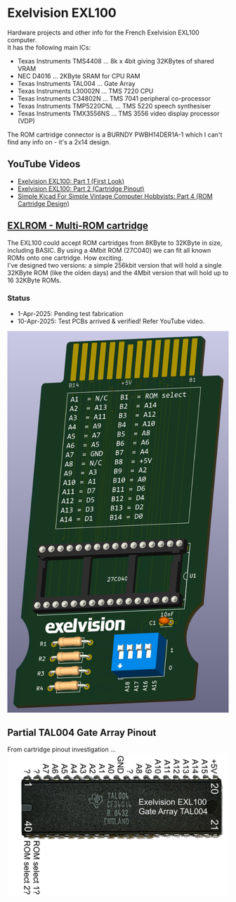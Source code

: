 # Exelvision EXL100
Hardware projects and other info for the French Exelvision EXL100 computer.<br>
It has the following main ICs:
- Texas Instruments TMS4408 ... 8k x 4bit giving 32KBytes of shared VRAM
- NEC D4016 ... 2KByte SRAM for CPU RAM
- Texas Instruments TAL004 ... Gate Array
- Texas Instruments L30002N ... TMS 7220 CPU
- Texas Instruments C34802N ... TMS 7041 peripheral co-processor
- Texas Instruments TMP5220CNL ... TMS 5220 speech synthesiser
- Texas Instruments TMX3556NS ... TMS 3556 video display processor (VDP)

The ROM cartridge connector is a BURNDY PWBH14DER1A-1 which I can't find any info on - it's a 2x14 design.<br>

## YouTube Videos
- [Exelvision EXL100: Part 1 (First Look)](https://youtu.be/5-ew3FQ9LnI)
- [Exelvision EXL100: Part 2 (Cartridge Pinout)](https://youtu.be/ktFMq2L3tBw)
- [Simple Kicad For Simple Vintage Computer Hobbyists: Part 4 (ROM Cartridge Design)](https://youtu.be/4mT13-wXdjI)

## [EXLROM - Multi-ROM cartridge](/EXLROM/)
The EXL100 could accept ROM cartridges from 8KByte to 32KByte in size, including BASIC.  By using a 4Mbit ROM (27C040) we can fit all known ROMs onto one cartridge.  How exciting.<br>
I've designed two versions: a simple 256kbit version that will hold a single 32KByte ROM (like the olden days) and the 4Mbit version that will hold up to 16 32KByte ROMs.<br>
### Status
- 1-Apr-2025:  Pending test fabrication 
- 10-Apr-2025: Test PCBs arrived & verified! Refer YouTube video.

![3D image of EXLROM 4MBit cartridge](/Images/EXLROM_4Mbit_3D.png)

## Partial TAL004 Gate Array Pinout
From cartridge pinout investigation ... <br>
![TAL004 partial pinout](/Images/EXL100_TAL004_partial_pintout.jpg)
